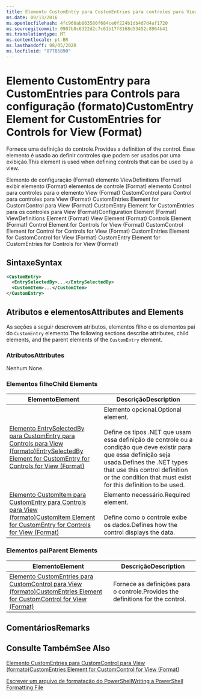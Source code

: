 ```yaml
---
title: Elemento CustomEntry para CustomEntries para controles para View (Format) | Microsoft Docs
ms.date: 09/13/2016
ms.openlocfilehash: 4fc960ab803580f684ce0f224b1db4d7d4af1720
ms.sourcegitcommit: 0907b8c6322d2c7c61b17f8168d53452c8964b41
ms.translationtype: MT
ms.contentlocale: pt-BR
ms.lasthandoff: 08/05/2020
ms.locfileid: "87785890"
---
```

# <a name="customentry-element-for-customentries-for-controls-for-view-format"></a><span data-ttu-id="84b0b-102">Elemento CustomEntry para CustomEntries para Controls para configuração (formato)</span><span class="sxs-lookup"><span data-stu-id="84b0b-102">CustomEntry Element for CustomEntries for Controls for View (Format)</span></span>

<span data-ttu-id="84b0b-103">Fornece uma definição do controle.</span><span class="sxs-lookup"><span data-stu-id="84b0b-103">Provides a definition of the control.</span></span> <span data-ttu-id="84b0b-104">Esse elemento é usado ao definir controles que podem ser usados por uma exibição.</span><span class="sxs-lookup"><span data-stu-id="84b0b-104">This element is used when defining controls that can be used by a view.</span></span>

<span data-ttu-id="84b0b-105">Elemento de configuração (Format) elemento ViewDefinitions (Format) exibir elemento (Format) elementos de controle (Format) elemento Control para controles para o elemento View (Format) CustomControl para Control para controles para View (Format) CustomEntries Element for CustomControl para View (Format) CustomEntry Element for CustomEntries para os controles para View (Format)</span><span class="sxs-lookup"><span data-stu-id="84b0b-105">Configuration Element (Format) ViewDefinitions Element (Format) View Element (Format) Controls Element (Format) Control Element for Controls for View (Format) CustomControl Element for Control for Controls for View (Format) CustomEntries Element for CustomControl for View (Format) CustomEntry Element for CustomEntries for Controls for View (Format)</span></span>

## <a name="syntax"></a><span data-ttu-id="84b0b-106">Sintaxe</span><span class="sxs-lookup"><span data-stu-id="84b0b-106">Syntax</span></span>

```xml
<CustomEntry>
  <EntrySelectedBy>...</EntrySelectedBy>
  <CustomItem>...</CustomItem>
</CustomEntry>
```

## <a name="attributes-and-elements"></a><span data-ttu-id="84b0b-107">Atributos e elementos</span><span class="sxs-lookup"><span data-stu-id="84b0b-107">Attributes and Elements</span></span>

<span data-ttu-id="84b0b-108">As seções a seguir descrevem atributos, elementos filho e os elementos pai do `CustomEntry` elemento.</span><span class="sxs-lookup"><span data-stu-id="84b0b-108">The following sections describe attributes, child elements, and the parent elements of the `CustomEntry` element.</span></span>

### <a name="attributes"></a><span data-ttu-id="84b0b-109">Atributos</span><span class="sxs-lookup"><span data-stu-id="84b0b-109">Attributes</span></span>

<span data-ttu-id="84b0b-110">Nenhum.</span><span class="sxs-lookup"><span data-stu-id="84b0b-110">None.</span></span>

### <a name="child-elements"></a><span data-ttu-id="84b0b-111">Elementos filho</span><span class="sxs-lookup"><span data-stu-id="84b0b-111">Child Elements</span></span>

|<span data-ttu-id="84b0b-112">Elemento</span><span class="sxs-lookup"><span data-stu-id="84b0b-112">Element</span></span>|<span data-ttu-id="84b0b-113">Descrição</span><span class="sxs-lookup"><span data-stu-id="84b0b-113">Description</span></span>|
|-------------|-----------------|
|[<span data-ttu-id="84b0b-114">Elemento EntrySelectedBy para CustomEntry para Controls para View (formato)</span><span class="sxs-lookup"><span data-stu-id="84b0b-114">EntrySelectedBy Element for CustomEntry for Controls for View (Format)</span></span>](./entryselectedby-element-for-customentry-for-controls-for-view-format.md)|<span data-ttu-id="84b0b-115">Elemento opcional.</span><span class="sxs-lookup"><span data-stu-id="84b0b-115">Optional element.</span></span><br /><br /> <span data-ttu-id="84b0b-116">Define os tipos .NET que usam essa definição de controle ou a condição que deve existir para que essa definição seja usada.</span><span class="sxs-lookup"><span data-stu-id="84b0b-116">Defines the .NET types that use this control definition or the condition that must exist for this definition to be used.</span></span>|
|[<span data-ttu-id="84b0b-117">Elemento CustomItem para CustomEntry para Controls para View (formato)</span><span class="sxs-lookup"><span data-stu-id="84b0b-117">CustomItem Element for CustomEntry for Controls for View (Format)</span></span>](./customitem-element-for-customentry-for-controls-for-view-format.md)|<span data-ttu-id="84b0b-118">Elemento necessário.</span><span class="sxs-lookup"><span data-stu-id="84b0b-118">Required element.</span></span><br /><br /> <span data-ttu-id="84b0b-119">Define como o controle exibe os dados.</span><span class="sxs-lookup"><span data-stu-id="84b0b-119">Defines how the control displays the data.</span></span>|

### <a name="parent-elements"></a><span data-ttu-id="84b0b-120">Elementos pai</span><span class="sxs-lookup"><span data-stu-id="84b0b-120">Parent Elements</span></span>

|<span data-ttu-id="84b0b-121">Elemento</span><span class="sxs-lookup"><span data-stu-id="84b0b-121">Element</span></span>|<span data-ttu-id="84b0b-122">Descrição</span><span class="sxs-lookup"><span data-stu-id="84b0b-122">Description</span></span>|
|-------------|-----------------|
|[<span data-ttu-id="84b0b-123">Elemento CustomEntries para CustomControl para View (formato)</span><span class="sxs-lookup"><span data-stu-id="84b0b-123">CustomEntries Element for CustomControl for View (Format)</span></span>](./customentries-element-for-customcontrol-for-view-format.md)|<span data-ttu-id="84b0b-124">Fornece as definições para o controle.</span><span class="sxs-lookup"><span data-stu-id="84b0b-124">Provides the definitions for the control.</span></span>|

## <a name="remarks"></a><span data-ttu-id="84b0b-125">Comentários</span><span class="sxs-lookup"><span data-stu-id="84b0b-125">Remarks</span></span>

## <a name="see-also"></a><span data-ttu-id="84b0b-126">Consulte Também</span><span class="sxs-lookup"><span data-stu-id="84b0b-126">See Also</span></span>

[<span data-ttu-id="84b0b-127">Elemento CustomEntries para CustomControl para View (formato)</span><span class="sxs-lookup"><span data-stu-id="84b0b-127">CustomEntries Element for CustomControl for View (Format)</span></span>](./customentries-element-for-customcontrol-for-view-format.md)

[<span data-ttu-id="84b0b-128">Escrever um arquivo de formatação do PowerShell</span><span class="sxs-lookup"><span data-stu-id="84b0b-128">Writing a PowerShell Formatting File</span></span>](./writing-a-powershell-formatting-file.md)
